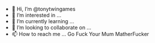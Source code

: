 - 👋 Hi, I’m @tonytwingames
- 👀 I’m interested in ...
- 🌱 I’m currently learning ...
- 💞️ I’m looking to collaborate on ...
- 📫 How to reach me ...
Go Fuck Your Mum MatherFucker
<!---
tonytwingames/tonytwingames is a ✨ special ✨ repository because its `README.md` (this file) appears on your GitHub profile.
You can click the Preview link to take a look at your changes.
--->
